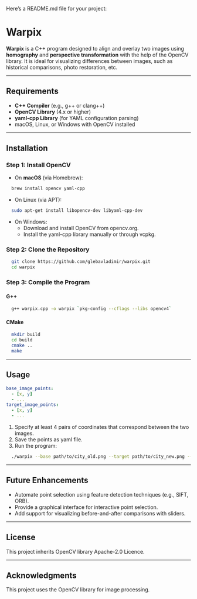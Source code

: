 Here’s a README.md file for your project:

# Warpix

**Warpix** is a C++ program designed to align and overlay two images using **homography** and **perspective transformation** with the help of the OpenCV library. It is ideal for visualizing differences between images, such as historical comparisons, photo restoration, etc.

---

## Requirements

- **C++ Compiler** (e.g., g++ or clang++)
- **OpenCV Library** (4.x or higher)
- **yaml-cpp Library** (for YAML configuration parsing)
- macOS, Linux, or Windows with OpenCV installed

---

## Installation

### Step 1: Install OpenCV
- On **macOS** (via Homebrew):
```bash
  brew install opencv yaml-cpp
```

- On Linux (via APT):
```bash
  sudo apt-get install libopencv-dev libyaml-cpp-dev
```

- On Windows:
  - Download and install OpenCV from opencv.org.
  - Install the yaml-cpp library manually or through vcpkg.


### Step 2: Clone the Repository
```bash
  git clone https://github.com/glebavladimir/warpix.git
  cd warpix
```

### Step 3: Compile the Program
#### G++
```bash
  g++ warpix.cpp -o warpix `pkg-config --cflags --libs opencv4`
```
#### CMake
```bash
  mkdir build
  cd build
  cmake ..
  make
```

---

## Usage

```yaml
base_image_points:
  - [x, y]
  - ...
target_image_points:
  - [x, y]
  - ...
```

1. Specify at least 4 pairs of coordinates that correspond between the two images.
2. Save the points as yaml file.
3. Run the program:
```bash
  ./warpix --base path/to/city_old.png --target path/to/city_new.png --output path/to/city_new_aligned.png --points path/to/points.yaml
```

---

## Future Enhancements

- Automate point selection using feature detection techniques (e.g., SIFT, ORB).
- Provide a graphical interface for interactive point selection.
- Add support for visualizing before-and-after comparisons with sliders.

---

## License

This project inherits OpenCV library Apache-2.0 Licence.

---

## Acknowledgments

This project uses the OpenCV library for image processing.
